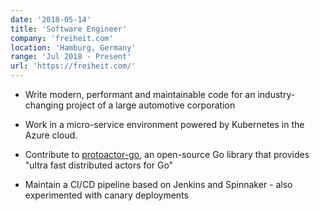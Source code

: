 ```yaml
---
date: '2018-05-14'
title: 'Software Engineer'
company: 'freiheit.com'
location: 'Hamburg, Germany'
range: 'Jul 2018 - Present'
url: 'https://freiheit.com/'
---
```


- Write modern, performant and maintainable code for an industry-changing project of a large automotive corporation

- Work in a micro-service environment powered by Kubernetes in the Azure cloud.

- Contribute to [protoactor-go](https://github.com/AsynkronIT/protoactor-go), an open-source Go library that provides "ultra fast distributed actors for Go"

- Maintain a CI/CD pipeline based on Jenkins and Spinnaker - also experimented with canary deployments

<!-- - Communicate with multi-disciplinary teams of engineers, designers, producers, and clients on a daily basis -->
